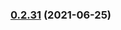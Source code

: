 
### [0.2.31](https://github.com/terraform-cdk-providers/cdktf-provider-docker/compare/v0.2.30...v0.2.31) (2021-06-25)
